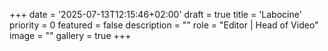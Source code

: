 +++
date = '2025-07-13T12:15:46+02:00'
draft = true
title = 'Labocine'
priority = 0
featured = false
description = ""
role = "Editor | Head of Video"
image = ""
gallery = true
+++
